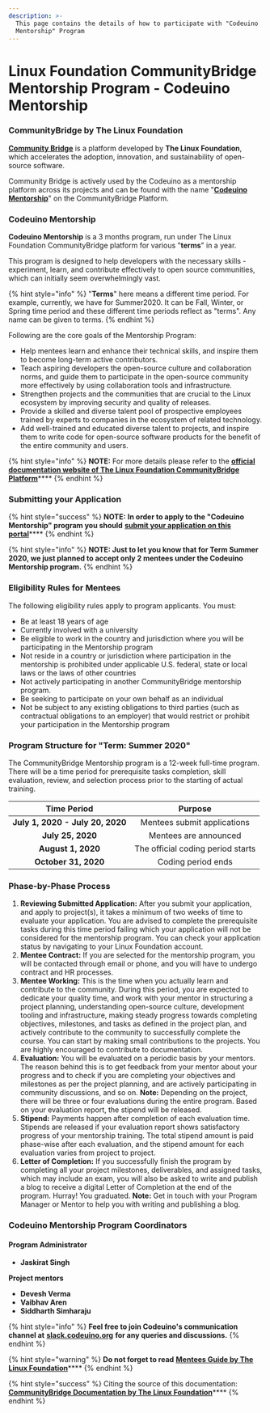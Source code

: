 ```yaml
---
description: >-
  This page contains the details of how to participate with "Codeuino
  Mentorship" Program
---
```


# Linux Foundation CommunityBridge Mentorship Program - Codeuino Mentorship

### CommunityBridge by The Linux Foundation

[**Community Bridge**](https://communitybridge.org/) is a platform developed by **The Linux Foundation**, which accelerates the adoption, innovation, and sustainability of open-source software.

Community Bridge is actively used by the Codeuino as a mentorship platform across its projects and can be found with the name "[**Codeuino Mentorship**](https://people.communitybridge.org/project/7deb8e48-6797-4115-bb96-9cf4ccee022e)" on the CommunityBridge Platform.

### **Codeuino Mentorship**

**Codeuino Mentorship** is a 3 months program, run under The Linux Foundation CommunityBridge platform for various "**terms**" in a year.

This program is designed to help developers with the necessary skills - experiment, learn, and contribute effectively to open source communities, which can initially seem overwhelmingly vast.

{% hint style="info" %}
"**Terms**" here means a different time period. For example, currently, we have for Summer2020. It can be Fall, Winter, or Spring time period and these different time periods reflect as "terms". Any name can be given to terms. 
{% endhint %}

Following are the core goals of the Mentorship Program:

* Help mentees learn and enhance their technical skills, and inspire them to become long-term active contributors.
* Teach aspiring developers the open-source culture and collaboration norms, and guide them to participate in the open-source community more effectively by using collaboration tools and infrastructure.
* Strengthen projects and the communities that are crucial to the Linux ecosystem by improving security and quality of releases.
* Provide a skilled and diverse talent pool of prospective employees trained by experts to companies in the ecosystem of related technology.
* Add well-trained and educated diverse talent to projects, and inspire them to write code for open-source software products for the benefit of the entire community and users.

{% hint style="info" %}
**NOTE:** For more details please refer to the [**official documentation website of The Linux Foundation CommunityBridge Platform**](https://docs.linuxfoundation.org/docs/communitybridge/communitybridge-mentorship)\*\*\*\*
{% endhint %}

### Submitting your Application

{% hint style="success" %}
**NOTE:** **In order to apply to the "Codeuino Mentorship" program you should** [**submit your application on this portal**](https://people.communitybridge.org/project/7deb8e48-6797-4115-bb96-9cf4ccee022e)\*\*\*\*
{% endhint %}

{% hint style="info" %}
**NOTE: Just to let you know that for Term Summer 2020, we  just planned to accept only 2 mentees under the Codeuino Mentorship program.**
{% endhint %}

### Eligibility Rules for Mentees <a id="Mentees-EligibilityRules"></a>

The following eligibility rules apply to program applicants. You must:

* Be at least 18 years of age
* Currently involved with a university
* Be eligible to work in the country and jurisdiction where you will be participating in the Mentorship program
* Not reside in a country or jurisdiction where participation in the mentorship is prohibited under applicable U.S. federal, state or local laws or the laws of other countries
* Not actively participating in another CommunityBridge mentorship program.
* Be seeking to participate on your own behalf as an individual
* Not be subject to any existing obligations to third parties \(such as contractual obligations to an employer\) that would restrict or prohibit your participation in the Mentorship program

### Program Structure for "Term: Summer 2020"

The CommunityBridge Mentorship program is a 12-week full-time program. There will be a time period for prerequisite tasks completion, skill evaluation, review, and selection process prior to the starting of actual training.

| Time Period | Purpose |
| :---: | :---: |
| **July 1, 2020 - July 20, 2020** | Mentees submit applications |
| **July 25, 2020** | Mentees are announced |
| **August 1, 2020** | The official coding period starts |
| **October 31, 2020** | Coding period ends |

### Phase-by-Phase Process

1. **Reviewing Submitted Application:** After you submit your application, and apply to project\(s\), it takes a minimum of two weeks of time to evaluate your application. You are advised to complete the prerequisite tasks during this time period failing which your application will not be considered for the mentorship program. You can check your application status by navigating to your Linux Foundation account. 
2. **Mentee Contract:** If you are selected for the mentorship program, you will be contacted through email or phone, and you will have to undergo contract and HR processes.
3. **Mentee Working:** This is the time when you actually learn and contribute to the community. During this period, you are expected to dedicate your quality time, and work with your mentor in structuring a project planning, understanding open-source culture, development tooling and infrastructure, making steady progress towards completing objectives, milestones, and tasks as defined in the project plan, and actively contribute to the community to successfully complete the course. You can start by making small contributions to the projects. You are highly encouraged to contribute to documentation.
4. **Evaluation:** You will be evaluated on a periodic basis by your mentors. The reason behind this is to get feedback from your mentor about your progress and to check if you are completing your objectives and milestones as per the project planning, and are actively participating in community discussions, and so on. **Note:** Depending on the project, there will be three or four evaluations during the entire program. Based on your evaluation report, the stipend will be released.
5. **Stipend:** Payments happen after completion of each evaluation time. Stipends are released if your evaluation report shows satisfactory progress of your mentorship training. The total stipend amount is paid phase-wise after each evaluation, and the stipend amount for each evaluation varies from project to project. 
6. **Letter of Completion:** If you successfully finish the program by completing all your project milestones, deliverables, and assigned tasks, which may include an exam, you will also be asked to write and publish a blog to receive a digital Letter of Completion at the end of the program. Hurray! You graduated. **Note:** Get in touch with your Program Manager or Mentor to help you with writing and publishing a blog.

### Codeuino Mentorship Program Coordinators

#### Program Administrator

* **Jaskirat Singh**

**Project mentors**

* **Devesh Verma**
* **Vaibhav Aren**
* **Siddharth Simharaju**

{% hint style="info" %}
**Feel free to join Codeuino's communication channel at** [**slack.codeuino.org**](https://slack.codeuino.org) **for any queries and discussions.**
{% endhint %}

{% hint style="warning" %}
**Do not forget to read** [**Mentees Guide by The Linux Foundation**](https://docs.linuxfoundation.org/docs/communitybridge/communitybridge-mentorship/mentee-guide)\*\*\*\*
{% endhint %}

{% hint style="success" %}
Citing the source of this documentation:[ **CommunityBridge Documentation by The Linux Foundation**](https://docs.linuxfoundation.org/docs/communitybridge)\*\*\*\*
{% endhint %}


